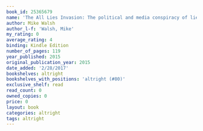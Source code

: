 ```yaml
---
book_id: 25365679
name: 'The All Lies Invasion: The political and media conspiracy of lies spun over recent conflicts are recognised. Less well known the lies told about the Third Reich and Second World War.'
author: Mike Walsh
author_l-f: 'Walsh, Mike'
my_rating: 0
average_rating: 4
binding: Kindle Edition
number_of_pages: 119
year_published: 2015
original_publication_year: 2015
date_added: '2/28/2017'
bookshelves: altright
bookshelves_with_positions: 'altright (#80)'
exclusive_shelf: read
read_count: 0
owned_copies: 0
price: 0
layout: book
categories: altright
tags: altright
---
```

